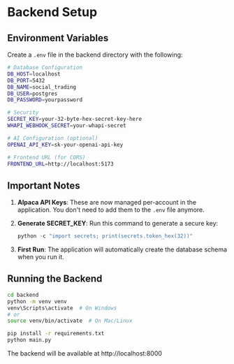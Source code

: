 # Backend Setup

## Environment Variables

Create a `.env` file in the backend directory with the following:

```bash
# Database Configuration
DB_HOST=localhost
DB_PORT=5432
DB_NAME=social_trading
DB_USER=postgres
DB_PASSWORD=yourpassword

# Security
SECRET_KEY=your-32-byte-hex-secret-key-here
WHAPI_WEBHOOK_SECRET=your-whapi-secret

# AI Configuration (optional)
OPENAI_API_KEY=sk-your-openai-api-key

# Frontend URL (for CORS)
FRONTEND_URL=http://localhost:5173
```

## Important Notes

1. **Alpaca API Keys**: These are now managed per-account in the application. You don't need to add them to the `.env` file anymore.

2. **Generate SECRET_KEY**: Run this command to generate a secure key:
   ```python
   python -c "import secrets; print(secrets.token_hex(32))"
   ```

3. **First Run**: The application will automatically create the database schema when you run it.

## Running the Backend

```bash
cd backend
python -m venv venv
venv\Scripts\activate  # On Windows
# or
source venv/bin/activate  # On Mac/Linux

pip install -r requirements.txt
python main.py
```

The backend will be available at http://localhost:8000 